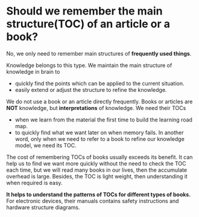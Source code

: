 # Should we remember the main structure(TOC) of an article or a book?

No, we only need to remember main structures of **frequently used things**.

Knowledge belongs to this type. We maintain the main structure of knowledge in brain to
- quickly find the points which can be applied to the current situation.
- easily extend or adjust the structure to refine the knowledge.

We do not use a book or an article directly frequently. Books or articles are **NOT** knowledge, but **interpretations** of knowledge. We need their TOCs
- when we learn from the material the first time to build the learning road map.
- to quickly find what we want later on when memory fails.
In another word, only when we need to refer to a book to refine our knowledge model, we need its TOC.

The cost of remembering TOCs of books usually exceeds its benefit. It can help us to find we want more quickly without the need to check the TOC each time, but we will read many books in our lives, then the accumulate overhead is large. Besides, the TOC is light weight, then understanding it when required is easy.

**It helps to understand the patterns of TOCs for different types of books.** For electronic devices, their manuals contains safety instructions and hardware structure diagrams.  